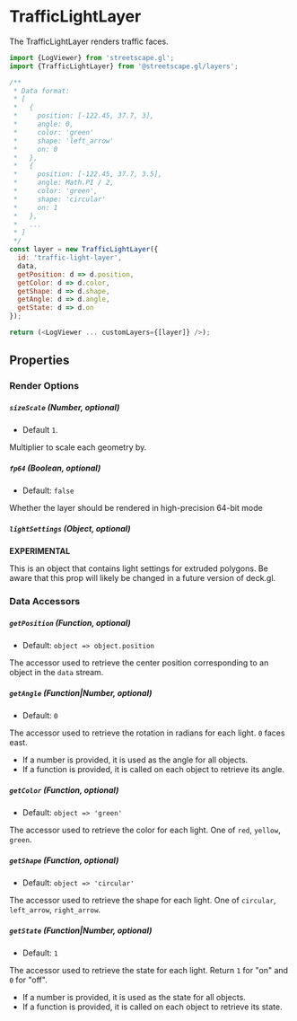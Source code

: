 # TrafficLightLayer

The TrafficLightLayer renders traffic faces.

```js
import {LogViewer} from 'streetscape.gl';
import {TrafficLightLayer} from '@streetscape.gl/layers';

/**
 * Data format:
 * [
 *   {
 *     position: [-122.45, 37.7, 3],
 *     angle: 0,
 *     color: 'green'
 *     shape: 'left_arrow'
 *     on: 0
 *   },
 *   {
 *     position: [-122.45, 37.7, 3.5],
 *     angle: Math.PI / 2,
 *     color: 'green',
 *     shape: 'circular'
 *     on: 1
 *   },
 *   ...
 * ]
 */
const layer = new TrafficLightLayer({
  id: 'traffic-light-layer',
  data,
  getPosition: d => d.position,
  getColor: d => d.color,
  getShape: d => d.shape,
  getAngle: d => d.angle,
  getState: d => d.on
});

return (<LogViewer ... customLayers={[layer]} />);
```

## Properties

### Render Options

##### `sizeScale` (Number, optional)

- Default `1`.

Multiplier to scale each geometry by.

##### `fp64` (Boolean, optional)

- Default: `false`

Whether the layer should be rendered in high-precision 64-bit mode

##### `lightSettings` (Object, optional)

**EXPERIMENTAL**

This is an object that contains light settings for extruded polygons. Be aware that this prop will
likely be changed in a future version of deck.gl.

### Data Accessors

##### `getPosition` (Function, optional)

- Default: `object => object.position`

The accessor used to retrieve the center position corresponding to an object in the `data` stream.

##### `getAngle` (Function|Number, optional)

- Default: `0`

The accessor used to retrieve the rotation in radians for each light. `0` faces east.

- If a number is provided, it is used as the angle for all objects.
- If a function is provided, it is called on each object to retrieve its angle.

##### `getColor` (Function, optional)

- Default: `object => 'green'`

The accessor used to retrieve the color for each light. One of `red`, `yellow`, `green`.

##### `getShape` (Function, optional)

- Default: `object => 'circular'`

The accessor used to retrieve the shape for each light. One of `circular`, `left_arrow`,
`right_arrow`.

##### `getState` (Function|Number, optional)

- Default: `1`

The accessor used to retrieve the state for each light. Return `1` for "on" and `0` for "off".

- If a number is provided, it is used as the state for all objects.
- If a function is provided, it is called on each object to retrieve its state.

